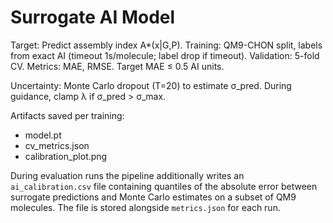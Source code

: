# Surrogate AI Model

Target: Predict assembly index A*(x|G,P).
Training: QM9-CHON split, labels from exact AI (timeout 1s/molecule; label drop if timeout).
Validation: 5-fold CV. Metrics: MAE, RMSE. Target MAE ≤ 0.5 AI units.

Uncertainty: Monte Carlo dropout (T=20) to estimate σ_pred. During guidance, clamp λ if σ_pred > σ_max.

Artifacts saved per training:
- model.pt
- cv_metrics.json
- calibration_plot.png

During evaluation runs the pipeline additionally writes an `ai_calibration.csv`
file containing quantiles of the absolute error between surrogate predictions
and Monte Carlo estimates on a subset of QM9 molecules.  The file is stored
alongside `metrics.json` for each run.

